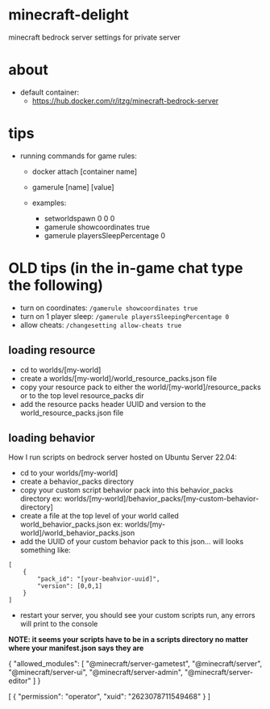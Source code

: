 # minecraft-delight
minecraft bedrock server settings for private server

# about
- default container: 
    - https://hub.docker.com/r/itzg/minecraft-bedrock-server

# tips
- running commands for game rules:  
    - docker attach [container name]  
    - gamerule [name] [value]

    - examples:
        - setworldspawn 0 0 0
        - gamerule showcoordinates true
        - gamerule playersSleepPercentage 0

# OLD tips (in the in-game chat type the following)
- turn on coordinates: `/gamerule showcoordinates true`
- turn on 1 player sleep: `/gamerule playersSleepingPercentage 0`
- allow cheats: `/changesetting allow-cheats true`

## loading resource
- cd to worlds/[my-world]
- create a worlds/[my-world]/world_resource_packs.json file
- copy your resource pack to either the world/[my-world]/resource_packs or to the top level resource_packs dir
- add the resource packs header UUID and version to the world_resource_packs.json file

## loading behavior
How I run scripts on bedrock server hosted on Ubuntu Server 22.04:

- cd to your worlds/[my-world]
- create a behavior_packs directory
- copy your custom script behavior pack into this behavior_packs directory ex: worlds/[my-world]/behavior_packs/[my-custom-behavior-directory]
- create a file at the top level of your world called world_behavior_packs.json ex: worlds/[my-world]/world_behavior_packs.json
- add the UUID of your custom behavior pack to this json... will looks something like:  
```
[
    {
        "pack_id": "[your-beahvior-uuid]",
        "version": [0,0,1]
    }
]
```

- restart your server, you should see your custom scripts run, any errors will print to the console  

**NOTE: it seems your scripts have to be in a scripts directory no matter where your manifest.json says they are**


{
  "allowed_modules": [
    "@minecraft/server-gametest",
    "@minecraft/server",
    "@minecraft/server-ui",
    "@minecraft/server-admin",
    "@minecraft/server-editor"
  ]
}

[
  {
    "permission": "operator",
    "xuid": "2623078711549468"
  }
]